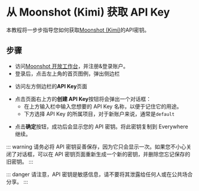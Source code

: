 <script lang="ts" setup>
  import HorizontalCenterImg from "/.vitepress/components/Common/HorizontalCenterImg.vue";
</script>

# 从 Moonshot (Kimi) 获取 API Key

本教程将一步步指导您如何获取[Moonshot (Kimi)](https://moonshot.kimi.ai)的API密钥。

## 步骤

- 访问[Moonshot 开放工作台](https://platform.moonshot.cn/playground)，并注册&登录账户。
- 登录后，点击左上角的首页图例，弹出侧边栏

<HorizontalCenterImg
    src="/model-provider/moonshot/playground.webp"
    alt="Playground 页面"
  />

- 访问左方侧边栏的**API Key**页面

<HorizontalCenterImg
    src="/model-provider/moonshot/playground-api-key.webp"
    alt="进入 API Key 页面"
    width="200px"
  />

- 点击页面右上方的**创建 API Key**按钮将会弹出一个对话框：
  - 在上方输入栏中输入您想要的 API Key 名称，以便于记住它的用途。
  - 下方选择 API Key 的所属项目，对于新账户来说，通常是`default`

<HorizontalCenterImg
    src="/model-provider/moonshot/create-api-key.webp"
    alt="创建 API Key"
  />

- 点击**确定**按钮，成功后会显示您的 API 密钥。将此密钥复制到 Everywhere 继续。

<HorizontalCenterImg
    src="/model-provider/moonshot/generate-api-key.webp"
    alt="生成 API Key"
    width="500px"
  />

::: warning
请务必将 API 密钥妥善保存，因为它只会显示一次。如果您不小心关闭了对话框，可以在 API 密钥页面重新生成一个新的密钥，并删除您忘记保存的旧密钥。
:::

::: danger
请注意，API 密钥是敏感信息，请不要将其泄露给任何人或在公共场合分享。
:::